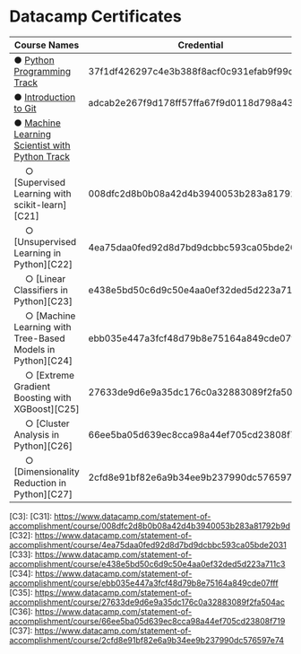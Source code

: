 # Datacamp Certificates

| Course Names                                                     |                 Credential               |
| ---------------------------------------------------------------- | ---------------------------------------- |
| ● [Python Programming Track][C1]                          	   | 37f1df426297c4e3b388f8acf0c931efab9f99db |
| ● [Introduction to Git][C2]                          		       | adcab2e267f9d178ff57ffa67f9d0118d798a439 |
| ● [Machine Learning Scientist with Python Track][C2]             | 										  |
| &emsp; ○ [Supervised Learning with scikit-learn][C21]            | 008dfc2d8b0b08a42d4b3940053b283a81792b9d |
| &emsp; ○ [Unsupervised Learning in Python][C22]             	   | 4ea75daa0fed92d8d7bd9dcbbc593ca05bde2031 |
| &emsp; ○ [Linear Classifiers in Python][C23]           		   | e438e5bd50c6d9c50e4aa0ef32ded5d223a711c3 |
| &emsp; ○ [Machine Learning with Tree-Based Models in Python][C24]| ebb035e447a3fcf48d79b8e75164a849cde07fff |
| &emsp; ○ [Extreme Gradient Boosting with XGBoost][C25]  		   | 27633de9d6e9a35dc176c0a32883089f2fa504ac |
| &emsp; ○ [Cluster Analysis in Python][C26]           		   	   | 66ee5ba05d639ec8cca98a44ef705cd23808f719 |
| &emsp; ○ [Dimensionality Reduction in Python][C27]           	   | 2cfd8e91bf82e6a9b34ee9b237990dc576597e74 |
  
[C1]: https://www.datacamp.com/statement-of-accomplishment/track/37f1df426297c4e3b388f8acf0c931efab9f99db
[C2]: https://www.datacamp.com/statement-of-accomplishment/course/adcab2e267f9d178ff57ffa67f9d0118d798a439
[C3]: 
[C31]: https://www.datacamp.com/statement-of-accomplishment/course/008dfc2d8b0b08a42d4b3940053b283a81792b9d
[C32]: https://www.datacamp.com/statement-of-accomplishment/course/4ea75daa0fed92d8d7bd9dcbbc593ca05bde2031
[C33]: https://www.datacamp.com/statement-of-accomplishment/course/e438e5bd50c6d9c50e4aa0ef32ded5d223a711c3
[C34]: https://www.datacamp.com/statement-of-accomplishment/course/ebb035e447a3fcf48d79b8e75164a849cde07fff
[C35]: https://www.datacamp.com/statement-of-accomplishment/course/27633de9d6e9a35dc176c0a32883089f2fa504ac
[C36]: https://www.datacamp.com/statement-of-accomplishment/course/66ee5ba05d639ec8cca98a44ef705cd23808f719
[C37]: https://www.datacamp.com/statement-of-accomplishment/course/2cfd8e91bf82e6a9b34ee9b237990dc576597e74